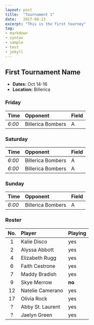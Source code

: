 ```yaml
---
layout: post
title:  "Tournament 1"
date:   2017-08-13
excerpt: "This is the first tourney"
tag:
- markdown
- syntax
- sample
- test
- jekyll
---
```


## First Tournament Name
* **Dates:** Oct 14-16
* **Location:** Billerica

### Friday
|Time|Opponent|Field|
|:---|:---|:---|
|*6:00*|Billerica Bombers| A|

### Saturday
|Time|Opponent|Field|
|:---|:---|:---|
|*6:00*|Billerica Bombers| A|
|*6:00*|Billerica Bombers| A|

### Sunday
|Time|Opponent|Field|
|:---|:---|:---|
|*6:00*|Billerica Bombers| A|

### Roster
|No.|Player|Playing|
|:---:|:---|:---|
|1|Kalie Disco|yes|
|2|Alyssa Abbott|yes|
|4|Elizabeth Rugg|yes|
|6|Faith Cestrone|yes|
|7|Maddy Bradish|yes|
|9|Skye Merrow|**no**|
|12|Natelie Camerano|yes|
|17|Olivia Rock|yes|
|?|Abby St. Laurent|yes|
|?|Jaelyn Green|yes|
